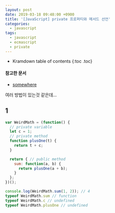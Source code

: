 ```yaml
---
layout: post
date: 2019-03-18 09:48:00 +0900
title: '[JavaScript] private 프로퍼티와 메서드 선언'
categories:
  - javascript
tags:
  - javascript
  - ecmascript
  - private
---
```


* Kramdown table of contents
{:toc .toc}

#### 참고한 문서

- [somewhere](somewhere)

여러 방법이 있는것 같은데...

## 1

```js
var WeirdMath = (function() {
  // private variable
  let c = 1;
  // private method
  function plusOne(t) {
    return t + c;
  }

  return { // public method
    sum: function(a, b) {
      return plusOne(a + b);
    }
  };
})();

console.log(WeirdMath.sum(1, 2)); // 4
typeof WeirdMath.sum // function
typeof WeirdMath.c // undefined
typeof WeirdMath.plusOne // undefined
```

